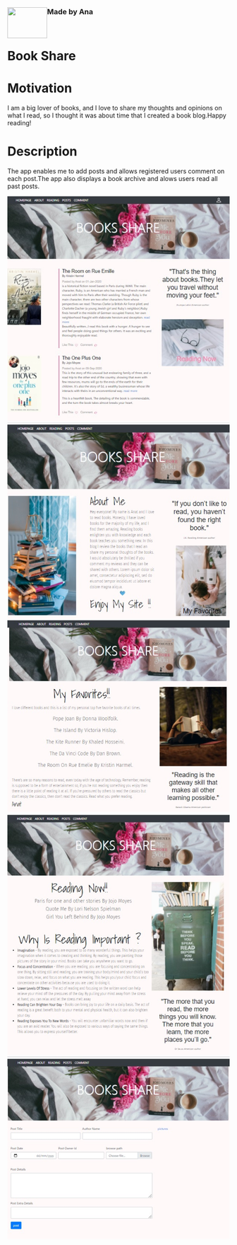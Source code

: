 <div  id="container">
<div style="display:inline-block;vertical-align:middle;float: left"><img  src="https://img.icons8.com/office/80/000000/api.png"/ height="70" width=90 align="left"></div>
<h3 style="display:inline">Made by Ana</h3>
</div>

<br>
<br>

# Book Share


  
# Motivation
  
I am a big lover of books, and I love to share my thoughts and opinions on what I read, so I thought it was about time that I created a book blog.Happy reading!
  
# Description

The app enables me to add posts and allows registered users comment on each post.The app also displays a book archive and alows users read all past posts.
  
![Image](main.jpg)
![Image](about.jpg)
![Image](favorites.jpg)
![Image](reading.jpg)
![Image](post.jpg)

